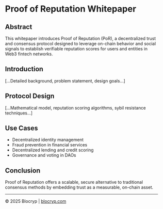 # Proof of Reputation Whitepaper

## Abstract

This whitepaper introduces Proof of Reputation (PoR), a decentralized trust and consensus protocol designed to leverage on-chain behavior and social signals to establish verifiable reputation scores for users and entities in Web3 fintech networks.

## Introduction

[...Detailed background, problem statement, design goals...]

## Protocol Design

[...Mathematical model, reputation scoring algorithms, sybil resistance techniques...]

## Use Cases

- Decentralized identity management  
- Fraud prevention in financial services  
- Decentralized lending and credit scoring  
- Governance and voting in DAOs

## Conclusion

Proof of Reputation offers a scalable, secure alternative to traditional consensus methods by embedding trust as a measurable, on-chain asset.

---

© 2025 Blocryp | [blocryp.com](https://blocryp.com)
